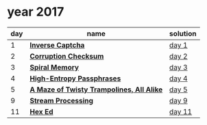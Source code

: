 # year 2017

| day | name | solution |
| --- | --- | --- |
| 1 | **[Inverse Captcha](https://adventofcode.com/2017/day/1)** | [day  1](/aoc/src/bin/aoc2017/aoc2017_02.rs) |
| 2 | **[Corruption Checksum](https://adventofcode.com/2017/day/2)** | [day  2](/aoc/src/bin/aoc2017/aoc2017_02.rs) |
| 3 | **[Spiral Memory](https://adventofcode.com/2017/day/3)** | [day  3](/aoc/src/bin/aoc2017/aoc2017_03.rs) |
| 4 | **[High-Entropy Passphrases](https://adventofcode.com/2017/day/4)** | [day  4](/aoc/src/bin/aoc2017/aoc2017_04.rs) |
| 5 | **[A Maze of Twisty Trampolines, All Alike](https://adventofcode.com/2017/day/05)** | [day  5](/aoc/src/bin/aoc2017/aoc2017_05.rs) |
| 9 | **[Stream Processing](https://adventofcode.com/2017/day/9)** | [day  9](/aoc/src/bin/aoc2017/aoc2017_09.rs) |
| 11 | **[Hex Ed](https://adventofcode.com/2017/day/11)** | [day 11](/aoc/src/bin/aoc2017/aoc2017_11.rs) |
